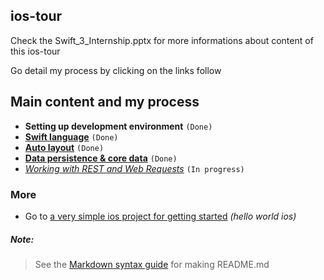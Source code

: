 ## ios-tour

Check the Swift_3_Internship.pptx for more informations about content of this ios-tour

Go detail my process by clicking on the links follow

## Main content and my process

* **Setting up development environment** `(Done)`
* **[Swift language](https://github.com/qilytquang/swift-language)** `(Done)`
* **[Auto layout](https://github.com/qilytquang/auto-layout)** `(Done)`
* **[Data persistence & core data](https://github.com/qilytquang/core-data)** `(Done)`
* *[Working with REST and Web Requests](https://github.com/qilytquang/rest)* `(In progress)`

### More
* Go to [a very simple ios project for getting started](https://github.com/qilytquang/ios-hello-world)
*(hello world ios)*
   
##### Note:
> See the [Markdown syntax guide](https://confluence.atlassian.com/bitbucketserver/markdown-syntax-guide-776639995.html)
> for making README.md
